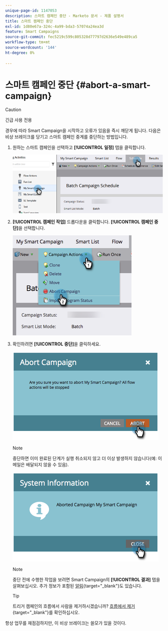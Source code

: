 ```yaml
---
unique-page-id: 1147053
description: 스마트 캠페인 중단 - Marketo 문서 - 제품 설명서
title: 스마트 캠페인 중단
exl-id: 1d80e67a-324c-4a99-bda3-57074a24ea3d
feature: Smart Campaigns
source-git-commit: fec5219c599c805328d77797d2636e549e489ca5
workflow-type: tm+mt
source-wordcount: '144'
ht-degree: 0%

---
```


# 스마트 캠페인 중단 {#abort-a-smart-campaign}

>[!CAUTION]
>
>긴급 사용 전용

경우에 따라 Smart Campaign을 시작하고 오류가 있음을 즉시 깨닫게 됩니다. 다음은 비상 브레이크를 당기고 스마트 캠페인 중계를 중단하는 방법입니다.

1. 원하는 스마트 캠페인을 선택하고 **[!UICONTROL 일정]** 탭을 클릭합니다.

   ![](assets/abort-a-smart-campaign-1.png)

1. **[!UICONTROL 캠페인 작업]** 드롭다운을 클릭합니다. **[!UICONTROL 캠페인 중단]**&#x200B;을 선택합니다.

   ![](assets/abort-a-smart-campaign-2.png)

1. 확인하려면 **[!UICONTROL 중단]**&#x200B;을 클릭하세요.

   ![](assets/abort-a-smart-campaign-3.png)

   >[!NOTE]
   >
   >중단하면 이미 완료된 단계가 실행 취소되지 않고 더 이상 발생하지 않습니다(예: 이메일은 배달되지 않을 수 있음).

   ![](assets/abort-a-smart-campaign-4.png)

   >[!NOTE]
   >
   >중단 전에 수행한 작업을 보려면 Smart Campaign의 **[!UICONTROL 결과]** 탭을 살펴보십시오. 추가 정보가 포함된 [알림](/help/marketo/product-docs/core-marketo-concepts/miscellaneous/understanding-notifications.md){target="_blank"}도 있습니다.

   >[!TIP]
   >
   >트리거 캠페인의 흐름에서 사람을 제거하시겠습니까? [흐름에서 제거](/help/marketo/product-docs/core-marketo-concepts/smart-campaigns/flow-actions/remove-from-flow.md){target="_blank"}를 확인하십시오.

항상 업무를 재점검하지만, 이 비상 브레이크는 쓸모가 있을 것이다.
